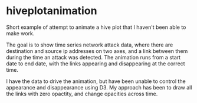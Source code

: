# hiveplotanimation
Short example of attempt to animate a hive plot that I haven't been able to make work.

The goal is to show time series network attack data, where there are destination and source ip addresses on two axes,
and a link between them during the time an attack was detected. The animation runs from a start date to end date, with
the links appearing and disappearing at the correct time.

I have the data to drive the animation, but have been unable to control the appearance and disappearance using D3.
My approach has been to draw all the links with zero opactity, and change opacities across time.

